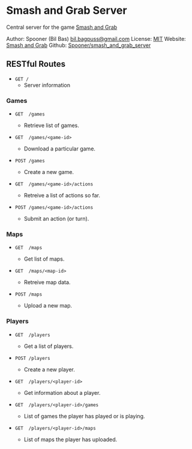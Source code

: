 Smash and Grab Server
=====================

Central server for the game [Smash and Grab](http://spooner.github.com/games/smash_and_grab)

Author: Spooner (Bil Bas) bil.bagpuss@gmail.com
License: [MIT](http://www.opensource.org/licenses/mit-license.php)
Website: [Smash and Grab](http://spooner.github.com/games/smash_and_grab)
Github: [Spooner/smash_and_grab_server](https://github.com/Spooner/smash_and_grab_server)

RESTful Routes
--------------

* `GET /`                       
  - Server information


### Games

* `GET  /games`                
    - Retrieve list of games.

* `GET  /games/<game-id>`       
    - Download a particular game.

* `POST /games`                 
    - Create a new game.

* `GET  /games/<game-id>/actions`
    - Retreive a list of actions so far.

* `POST /games/<game-id>/actions`
    - Submit an action (or turn).


### Maps

* `GET  /maps`              
    - Get list of maps.

* `GET  /maps/<map-id>`       
    - Retreive map data.

* `POST /maps`
    - Upload a new map.

### Players

* `GET  /players`            
    - Get a list of players.

* `POST /players`             
    - Create a new player.
    
* `GET  /players/<player-id>`            
    - Get information about a player.
    
* `GET  /players/<player-id>/games`
    - List of games the player has played or is playing.
    
* `GET  /players/<player-id>/maps`
    - List of maps the player has uploaded.



